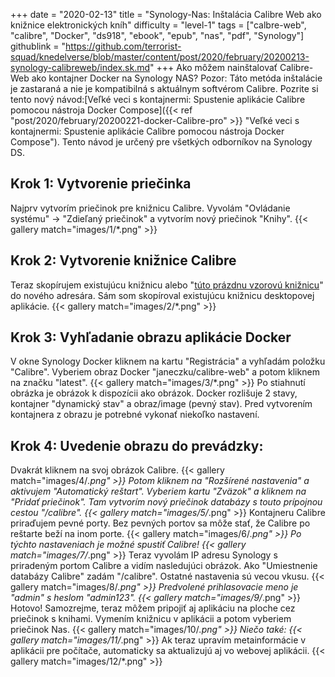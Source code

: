 +++
date = "2020-02-13"
title = "Synology-Nas: Inštalácia Calibre Web ako knižnice elektronických kníh"
difficulty = "level-1"
tags = ["calbre-web", "calibre", "Docker", "ds918", "ebook", "epub", "nas", "pdf", "Synology"]
githublink = "https://github.com/terrorist-squad/knedelverse/blob/master/content/post/2020/february/20200213-synology-calibreweb/index.sk.md"
+++
Ako môžem nainštalovať Calibre-Web ako kontajner Docker na Synology NAS? Pozor: Táto metóda inštalácie je zastaraná a nie je kompatibilná s aktuálnym softvérom Calibre. Pozrite si tento nový návod:[Veľké veci s kontajnermi: Spustenie aplikácie Calibre pomocou nástroja Docker Compose]({{< ref "post/2020/february/20200221-docker-Calibre-pro" >}} "Veľké veci s kontajnermi: Spustenie aplikácie Calibre pomocou nástroja Docker Compose"). Tento návod je určený pre všetkých odborníkov na Synology DS.
## Krok 1: Vytvorenie priečinka
Najprv vytvorím priečinok pre knižnicu Calibre.  Vyvolám "Ovládanie systému" -> "Zdieľaný priečinok" a vytvorím nový priečinok "Knihy".
{{< gallery match="images/1/*.png" >}}

##  Krok 2: Vytvorenie knižnice Calibre
Teraz skopírujem existujúcu knižnicu alebo "[túto prázdnu vzorovú knižnicu](https://drive.google.com/file/d/1zfeU7Jh3FO_jFlWSuZcZQfQOGD0NvXBm/view)" do nového adresára. Sám som skopíroval existujúcu knižnicu desktopovej aplikácie.
{{< gallery match="images/2/*.png" >}}

## Krok 3: Vyhľadanie obrazu aplikácie Docker
V okne Synology Docker kliknem na kartu "Registrácia" a vyhľadám položku "Calibre". Vyberiem obraz Docker "janeczku/calibre-web" a potom kliknem na značku "latest".
{{< gallery match="images/3/*.png" >}}
Po stiahnutí obrázka je obrázok k dispozícii ako obrázok. Docker rozlišuje 2 stavy, kontajner "dynamický stav" a obraz/image (pevný stav). Pred vytvorením kontajnera z obrazu je potrebné vykonať niekoľko nastavení.
## Krok 4: Uvedenie obrazu do prevádzky:
Dvakrát kliknem na svoj obrázok Calibre.
{{< gallery match="images/4/*.png" >}}
Potom kliknem na "Rozšírené nastavenia" a aktivujem "Automatický reštart". Vyberiem kartu "Zväzok" a kliknem na "Pridať priečinok". Tam vytvorím nový priečinok databázy s touto prípojnou cestou "/calibre".
{{< gallery match="images/5/*.png" >}}
Kontajneru Calibre priraďujem pevné porty. Bez pevných portov sa môže stať, že Calibre po reštarte beží na inom porte.
{{< gallery match="images/6/*.png" >}}
Po týchto nastaveniach je možné spustiť Calibre!
{{< gallery match="images/7/*.png" >}}
Teraz vyvolám IP adresu Synology s priradeným portom Calibre a vidím nasledujúci obrázok. Ako "Umiestnenie databázy Calibre" zadám "/calibre". Ostatné nastavenia sú vecou vkusu.
{{< gallery match="images/8/*.png" >}}
Predvolené prihlasovacie meno je "admin" s heslom "admin123".
{{< gallery match="images/9/*.png" >}}
Hotovo! Samozrejme, teraz môžem pripojiť aj aplikáciu na ploche cez priečinok s knihami. Vymením knižnicu v aplikácii a potom vyberiem priečinok Nas.
{{< gallery match="images/10/*.png" >}}
Niečo také:
{{< gallery match="images/11/*.png" >}}
Ak teraz upravím metainformácie v aplikácii pre počítače, automaticky sa aktualizujú aj vo webovej aplikácii.
{{< gallery match="images/12/*.png" >}}